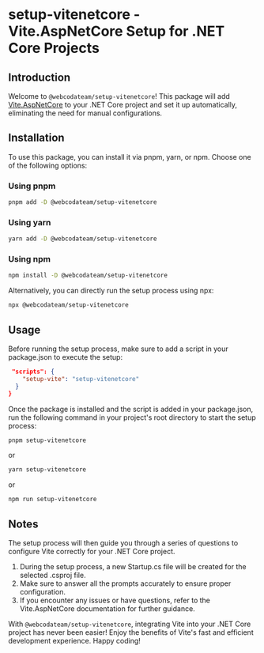 # setup-vitenetcore - Vite.AspNetCore Setup for .NET Core Projects

## Introduction
Welcome to `@webcodateam/setup-vitenetcore`! This package will add [Vite.AspNetCore](https://github.com/Eptagone/Vite.AspNetCore) to your .NET Core project and set it up automatically, eliminating the need for manual configurations.

## Installation
To use this package, you can install it via pnpm, yarn, or npm. Choose one of the following options:

### Using pnpm
```bash
pnpm add -D @webcodateam/setup-vitenetcore
```

### Using yarn
```bash
yarn add -D @webcodateam/setup-vitenetcore
```

### Using npm
```bash
npm install -D @webcodateam/setup-vitenetcore
```

Alternatively, you can directly run the setup process using npx:
```bash
npx @webcodateam/setup-vitenetcore
```

## Usage
Before running the setup process, make sure to add a script in your package.json to execute the setup:

```json
 "scripts": {
    "setup-vite": "setup-vitenetcore"
  }
}
```

Once the package is installed and the script is added in your package.json, run the following command in your project's root directory to start the setup process:

```bash
pnpm setup-vitenetcore
```

or 

```bash
yarn setup-vitenetcore
```

or

```bash
npm run setup-vitenetcore
```

## Notes
The setup process will then guide you through a series of questions to configure Vite correctly for your .NET Core project.

1. During the setup process, a new Startup.cs file will be created for the selected .csproj file.
2. Make sure to answer all the prompts accurately to ensure proper configuration.
3. If you encounter any issues or have questions, refer to the Vite.AspNetCore documentation for further guidance.

With `@webcodateam/setup-vitenetcore`, integrating Vite into your .NET Core project has never been easier! Enjoy the benefits of Vite's fast and efficient development experience. Happy coding!